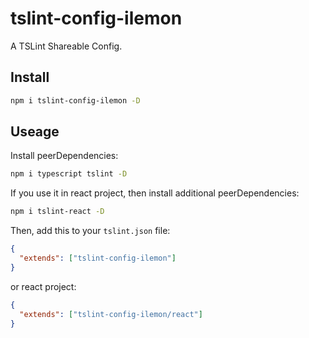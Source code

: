 # tslint-config-ilemon

A TSLint Shareable Config.

## Install

```bash
npm i tslint-config-ilemon -D
```

## Useage

Install peerDependencies:
```bash
npm i typescript tslint -D
```

If you use it in react project, then install additional  peerDependencies:
```bash
npm i tslint-react -D
```

Then, add this to your `tslint.json` file:
```json
{
  "extends": ["tslint-config-ilemon"]
}
```
or react project:
```json
{
  "extends": ["tslint-config-ilemon/react"]
}
```
